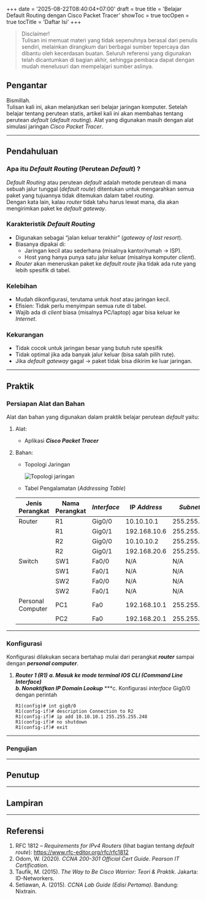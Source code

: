 +++
date = '2025-08-22T08:40:04+07:00'
draft = true
title = 'Belajar Default Routing dengan Cisco Packet Tracer'
showToc = true
tocOpen = true
tocTitle = 'Daftar Isi'
+++

> Disclaimer!  
Tulisan ini memuat materi yang tidak sepenuhnya berasal dari penulis sendiri, melainkan dirangkum dari berbagai sumber tepercaya dan dibantu oleh kecerdasan buatan. Seluruh referensi yang digunakan telah dicantumkan di bagian akhir, sehingga pembaca dapat dengan mudah menelusuri dan mempelajari sumber aslinya.  

## Pengantar  

Bismillah.  
Tulisan kali ini, akan melanjutkan seri belajar jaringan komputer. Setelah belajar tentang perutean statis, artikel kali ini akan membahas tentang perutean _default_ (_default routing_). Alat yang digunakan masih dengan alat simulasi jaringan _Cisco Packet Tracer_.

---

## Pendahuluan

### Apa itu _Default Routing_ (Perutean _Default_) ?  

_Default Routing_ atau perutean _default_ adalah metode perutean di mana sebuah jalur tunggal (_default route_) ditentukan untuk mengarahkan semua paket yang tujuannya tidak ditemukan dalam tabel _routing_.  
Dengan kata lain, kalau _router_ tidak tahu harus lewat mana, dia akan mengirimkan paket ke _default gateway_.

### Karakteristik _Default Routing_

- Digunakan sebagai “jalan keluar terakhir” (_gateway of last resort_).
- Biasanya dipakai di:
    - Jaringan kecil atau sederhana (misalnya kantor/rumah → ISP).
    - Host yang hanya punya satu jalur keluar (misalnya komputer _client_).
- _Router_ akan meneruskan paket ke _default route_ jika tidak ada rute yang lebih spesifik di tabel.

### Kelebihan

- Mudah dikonfigurasi, terutama untuk _host_ atau jaringan kecil.
- Efisien: Tidak perlu menyimpan semua rute di tabel.
- Wajib ada di _client_ biasa (misalnya PC/laptop) agar bisa keluar ke _Internet_.

### Kekurangan

- Tidak cocok untuk jaringan besar yang butuh rute spesifik
- Tidak optimal jika ada banyak jalur keluar (bisa salah pilih rute).
- Jika _default gateway_ gagal → paket tidak bisa dikirim ke luar jaringan.

---

## Praktik

### Persiapan Alat dan Bahan

Alat dan bahan yang digunakan dalam praktik belajar perutean _default_ yaitu:
1. Alat:
    - Aplikasi ***Cisco Packet Tracer***
2. Bahan:
    - Topologi Jaringan

        ![Topologi jaringan](/img/default-routing/topologi-default-routing.png)

    - Tabel Pengalamatan (_Addressing Table_)

    | Jenis Perangkat | Nama Perangkat | _Interface_ | IP _Address_ | _Subnet Mask_   | _Gateway_ |
    |-----------------|----------------|-------------|--------------|-----------------|-----------|
    | Router          |     R1         | Gig0/0      | 10.10.10.1   | 255.255.255.248 | -         |
    |                 |     R1         | Gig0/1      | 192.168.10.6 | 255.255.255.248 | -         |
    |                 |     R2         | Gig0/0      | 10.10.10.2   | 255.255.255.248 | -         |
    |                 |     R2         | Gig0/1      | 192.168.20.6 | 255.255.255.248 | -         |
    | Switch          |     SW1        | Fa0/0       | N/A          | N/A             | -         |
    |                 |     SW1        | Fa0/1       | N/A          | N/A             | -         |
    |                 |     SW2        | Fa0/0       | N/A          | N/A             | -         |
    |                 |     SW2        | Fa0/1       | N/A          | N/A             | -         |
    |Personal Computer|     PC1        | Fa0         | 192.168.10.1 | 255.255.255.248 | -         |
    |                 |     PC2        | Fa0         | 192.168.20.1 | 255.255.255.248 | -         |

---

### Konfigurasi

Konfigurasi dilakukan secara bertahap mulai dari perangkat ***router*** sampai dengan ***personal computer***.
1. ***Router 1 (R1)***
    ***a. Masuk ke mode terminal IOS CLI (_Command Line Interface_)***  
    ***b. Nonaktifkan _IP Domain Lookup_***
    ***c. Konfigurasi _interface_ Gig0/0 dengan perintah
    ```
    R1(config)# int gig0/0
    R1(config-if)# description Connection to R2
    R1(config-if)# ip add 10.10.10.1 255.255.255.248
    R1(config-if)# no shutdown
    R1(config-if)# exit
    ```

---

### Pengujian

---

## Penutup

---

## Lampiran

---

## Referensi

1. RFC 1812 – _Requirements for IPv4 Routers_ (lihat bagian tentang _default route_): https://www.rfc-editor.org/rfc/rfc1812
2. Odom, W. (2020). _CCNA 200-301 Official Cert Guide_. _Pearson IT Certification_.
4. Taufik, M. (2015). _The Way to Be Cisco Warrior: Teori & Praktik_. Jakarta: ID-Networkers.
5. Setiawan, A. (2015). _CCNA Lab Guide (Edisi Pertama)_. Bandung: Nixtrain.